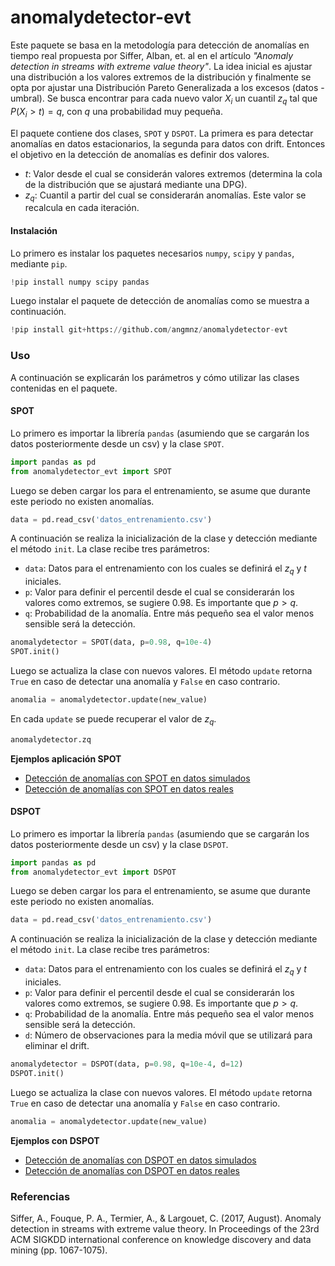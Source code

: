 # anomalydetector-evt

Este paquete se basa en la metodología para detección de anomalías en tiempo real propuesta por Siffer, Alban, et. al en el artículo *"Anomaly detection in streams with extreme value theory"*. La idea inicial es ajustar una distribución a los valores extremos de la distribución y finalmente se opta por ajustar una Distribución Pareto Generalizada a los excesos (datos - umbral). Se busca encontrar para cada nuevo valor $X_i$ un cuantil $z_q$ tal que $P(X_i>t)=q$, con $q$ una probabilidad muy pequeña.

El paquete contiene dos clases, `SPOT` y `DSPOT`. La primera es para detectar anomalías en datos estacionarios, la segunda para datos con drift. Entonces el objetivo en la detección de anomalías es definir dos valores. 

* $t$: Valor desde el cual se considerán valores extremos (determina la cola de la distribución que se ajustará mediante una DPG).
* $z_q$: Cuantil a partir del cual se considerarán anomalías. Este valor se recalcula en cada iteración.


#### Instalación

Lo primero es instalar los paquetes necesarios `numpy`, `scipy` y `pandas`, mediante `pip`. 

```python
!pip install numpy scipy pandas
```

Luego instalar el paquete de detección de anomalías como se muestra a continuación.

```python
!pip install git+https://github.com/angmnz/anomalydetector-evt
```

### Uso

A continuación se explicarán los parámetros y cómo utilizar las clases contenidas en el paquete.

#### SPOT

Lo primero es importar la librería `pandas` (asumiendo que se cargarán los datos posteriormente desde un csv) y la clase `SPOT`.

```python
import pandas as pd
from anomalydetector_evt import SPOT
```

Luego se deben cargar los para el entrenamiento, se asume que durante este periodo no existen anomalías.

```python
data = pd.read_csv('datos_entrenamiento.csv')
```

A continuación se realiza la inicialización de la clase y detección mediante el método `init`. La clase recibe tres parámetros:

* `data`: Datos para el entrenamiento con los cuales se definirá el $z_q$ y $t$ iniciales.
* `p`: Valor para definir el percentil desde el cual se considerarán los valores como extremos, se sugiere 0.98. Es importante que $p>q$.
* `q`: Probabilidad de la anomalía. Entre más pequeño sea el valor menos sensible será la detección.

```python
anomalydetector = SPOT(data, p=0.98, q=10e-4)
SPOT.init()
```

Luego se actualiza la clase con nuevos valores. El método `update` retorna `True` en caso de detectar una anomalía y `False` en caso contrario. 

```python
anomalia = anomalydetector.update(new_value)
```

En cada `update` se puede recuperar el valor de $z_q$.

```python
anomalydetector.zq
```

**Ejemplos aplicación SPOT**

* [Detección de anomalías con SPOT en datos simulados](https://github.com/angmnz/anomalydetector-evt/blob/main/tests/SPOT.ipynb)
* [Detección de anomalías con SPOT en datos reales](https://github.com/angmnz/anomalydetector-evt/blob/main/tests/detección_datos_reales.ipynb)

  
#### DSPOT

Lo primero es importar la librería `pandas` (asumiendo que se cargarán los datos posteriormente desde un csv) y la clase `DSPOT`.

```python
import pandas as pd
from anomalydetector_evt import DSPOT
```
Luego se deben cargar los para el entrenamiento, se asume que durante este periodo no existen anomalías.

```python
data = pd.read_csv('datos_entrenamiento.csv')
```
A continuación se realiza la inicialización de la clase y detección mediante el método `init`. La clase recibe tres parámetros:

* `data`: Datos para el entrenamiento con los cuales se definirá el $z_q$ y $t$ iniciales.
* `p`: Valor para definir el percentil desde el cual se considerarán los valores como extremos, se sugiere 0.98. Es importante que $p>q$.
* `q`: Probabilidad de la anomalía. Entre más pequeño sea el valor menos sensible será la detección.
* `d`: Número de observaciones para la media móvil que se utilizará para eliminar el drift.

```python
anomalydetector = DSPOT(data, p=0.98, q=10e-4, d=12)
DSPOT.init()
```

Luego se actualiza la clase con nuevos valores. El método `update` retorna `True` en caso de detectar una anomalía y `False` en caso contrario. 

```python
anomalia = anomalydetector.update(new_value)
```

**Ejemplos con DSPOT**

* [Detección de anomalías con DSPOT en datos simulados](https://github.com/angmnz/anomalydetector-evt/blob/main/tests/DSPOT.ipynb)
* [Detección de anomalías con DSPOT en datos reales](https://github.com/angmnz/anomalydetector-evt/blob/main/tests/detección_datos_reales.ipynb)

### Referencias      

Siffer, A., Fouque, P. A., Termier, A., & Largouet, C. (2017, August). Anomaly detection in streams with extreme value theory. In Proceedings of the 23rd ACM SIGKDD international conference on knowledge discovery and data mining (pp. 1067-1075).
